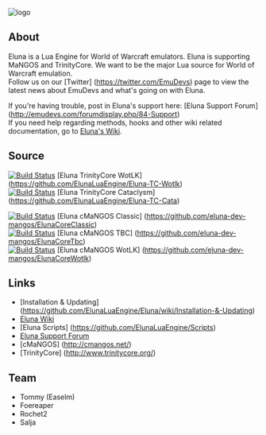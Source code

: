 ![logo](https://dl.dropbox.com/u/98478761/eluna-DBCA-Designs.png)

## About

Eluna is a Lua Engine for World of Warcraft emulators. Eluna is supporting MaNGOS and TrinityCore.
We want to be the major Lua source for World of Warcraft emulation.<br />
Follow us on our [Twitter] (https://twitter.com/EmuDevs) page to view the latest news about EmuDevs and what's going on with Eluna.

If you're having trouble, post in Eluna's support here: [Eluna Support Forum] (http://emudevs.com/forumdisplay.php/84-Support)<br />
If you need help regarding methods, hooks and other wiki related documentation, go to [Eluna's Wiki](http://wiki.emudevs.com/doku.php?id=eluna).

## Source

[![Build Status](https://travis-ci.org/ElunaLuaEngine/Eluna-TC-Wotlk.png?branch=master)](https://travis-ci.org/ElunaLuaEngine/Eluna-TC-Wotlk) [Eluna TrinityCore WotLK] (https://github.com/ElunaLuaEngine/Eluna-TC-Wotlk)<br />
[![Build Status](https://travis-ci.org/ElunaLuaEngine/Eluna-TC-Cata.png?branch=master)](https://travis-ci.org/ElunaLuaEngine/Eluna-TC-Cata) [Eluna TrinityCore Cataclysm] (https://github.com/ElunaLuaEngine/Eluna-TC-Cata)

[![Build Status](https://travis-ci.org/eluna-dev-mangos/ElunaCoreClassic.png?branch=master)](https://travis-ci.org/eluna-dev-mangos/ElunaCoreClassic) [Eluna cMaNGOS Classic] (https://github.com/eluna-dev-mangos/ElunaCoreClassic)<br />
[![Build Status](https://travis-ci.org/eluna-dev-mangos/ElunaCoreTbc.png?branch=master)](https://travis-ci.org/eluna-dev-mangos/ElunaCoreTbc) [Eluna cMaNGOS TBC] (https://github.com/eluna-dev-mangos/ElunaCoreTbc)<br />
[![Build Status](https://travis-ci.org/eluna-dev-mangos/ElunaCoreWotlk.png?branch=master)](https://travis-ci.org/eluna-dev-mangos/ElunaCoreWotlk) [Eluna cMaNGOS WotLK] (https://github.com/eluna-dev-mangos/ElunaCoreWotlk)

## Links

* [Installation & Updating] (https://github.com/ElunaLuaEngine/Eluna/wiki/Installation-&-Updating)
* [Eluna Wiki](http://wiki.emudevs.com/doku.php?id=eluna)
* [Eluna Scripts] (https://github.com/ElunaLuaEngine/Scripts)
* [Eluna Support Forum](http://emudevs.com)
* [cMaNGOS] (http://cmangos.net/)
* [TrinityCore] (http://www.trinitycore.org/)

## Team

* Tommy (Easelm)
* Foereaper
* Rochet2
* Salja
